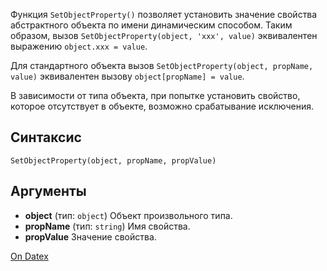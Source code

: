 Функция `SetObjectProperty()` позволяет установить значение свойства абстрактного объекта по имени динамическим способом. Таким образом, вызов `SetObjectProperty(object, 'xxx', value)` эквивалентен выражению `object.xxx = value`.

Для стандартного объекта вызов `SetObjectProperty(object, propName, value)` эквивалентен вызову `object[propName] = value`.

В зависимости от типа объекта, при попытке установить свойство, которое отсутствует в объекте, возможно срабатывание исключения.

## Синтаксис
``` SetObjectProperty(object, propName, propValue) ```

## Аргументы
- **object** (тип: `object`)
	Объект произвольного типа.
- **propName** (тип: `string`)
	Имя свойства.
- **propValue**
	Значение свойства.

[On Datex](http://docs.datex.ru/article.htm?id=5791375928854454959)